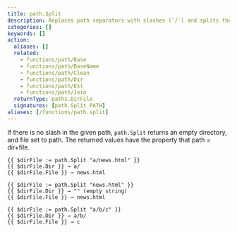 ```yaml
---
title: path.Split
description: Replaces path separators with slashes (`/`) and splits the resulting path immediately following the final slash, separating it into a directory and file name component. 
categories: []
keywords: []
action:
  aliases: []
  related:
    - functions/path/Base
    - functions/path/BaseName
    - functions/path/Clean
    - functions/path/Dir
    - functions/path/Ext
    - functions/path/Join
  returnType: paths.DirFile
  signatures: [path.Split PATH]
aliases: [/functions/path.split]
---
```


If there is no slash in the given path, `path.Split` returns an empty directory, and file set to path. The returned values have the property that path = dir+file.

```go-html-template
{{ $dirFile := path.Split "a/news.html" }}
{{ $dirFile.Dir }} → a/
{{ $dirFile.File }} → news.html

{{ $dirFile := path.Split "news.html" }}
{{ $dirFile.Dir }} → "" (empty string)
{{ $dirFile.File }} → news.html

{{ $dirFile := path.Split "a/b/c" }}
{{ $dirFile.Dir }} → a/b/
{{ $dirFile.File }} → c
```
